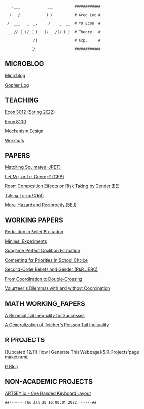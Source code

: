```
   ,___             __          ############
  /   /            ( /          # Greg Leo #
 /  ___   _  _,     /    _  __  # VU Econ  #
 ___// (_(/_(_)_  (/___/(/_(_)  # Theory   #
             /|                 # Exp.     #
            (/                  ############
```



## MICROBLOG
[Microblog  ](0.Microblog/microblog.html)

[Gopher Log](0.Microblog/gopher.html)

## TEACHING
[Econ 3012 (Spring 2022)](1.Teaching/econ3012.html)

[Econ 8100](1.Teaching/econ8100.html)

[Mechanism Design](1.Teaching/mechanism.html)

[Workouts](1.Teaching/workouts.html)

## PAPERS
[Matching Soulmates (JPET)](2.Papers/Matching_Soulmates.html)

[Let Me, or Let George? (GEB)](2.Papers/Let_Me_Let_George.html)

[Room Composition Effects on Risk Taking by Gender (EE)](2.Papers/Room_Composition.html)

[Taking Turns (GEB)](2.Papers/Taking_Turns.html)

[Moral Hazard and Reciprocity (SEJ)](2.Papers/Moral_Hazard_Reciprocity.html)

## WORKING PAPERS
[Reduction in Belief Elicitation](3.Working_Papers/Reduction.html)

[Minimal Experiments](3.Working_Papers/MinimalExperiments.html)

[Subgame Perfect Coalition Formation](3.Working_Papers/SPGS.html)

[Competing for Priorities in School Choice](3.Working_Papers/Competing.html)

[Second-Order Beliefs and Gender (R&R JEBO)](3.Working_Papers/SOBAG.html)

[From Coordination to Double-Crossing](3.Working_Papers/CoordinationDoubleCrossing.html)

[Volunteer's Dilemmas with and without Coordination](3.Working_Papers/Volunteers.html)

## MATH WORKING_PAPERS
[A Binomial Tail Inequality for Successes](4.Math_Working_Papers/Binomial.html)

[A Generalization of Teicher's Poisson Tail Inequality](4.Math_Working_Papers/Teicher.html)

## R PROJECTS
[(Updated 12/11) How I Generate This Webpage](5.R_Projects/page maker.html)

[R Blog](5.R_Projects/rblog.html)

## NON-ACADEMIC PROJECTS
[ARTSEY.io - One Handed Keyboard Layout](6.Non-academic_Projects/ARTSEY.html)

```
##------ Thu Jan 20 10:00:04 2022 ------##
```

